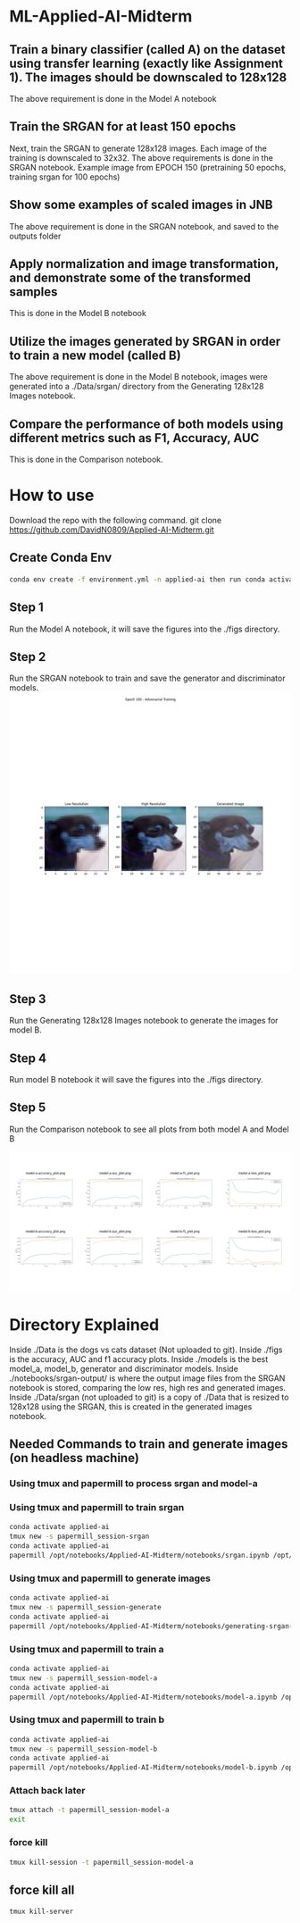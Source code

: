 # ML-Applied-AI-Midterm

## Train a binary classifier (called A) on the dataset using transfer learning (exactly like Assignment 1). The images should be downscaled to 128x128
The above requirement is done in the Model A notebook

## Train the SRGAN for at least 150 epochs
Next, train the SRGAN to generate 128x128 images. Each image of the training is downscaled to 32x32.
The above requirements is done in the SRGAN notebook. Example image from EPOCH 150 (pretraining 50 epochs, training srgan for 100 epochs)

## Show some examples of scaled images in JNB
The above requirement is done in the SRGAN notebook, and saved to the outputs folder

## Apply normalization and image transformation, and demonstrate some of the transformed samples
This is done in the Model B notebook

## Utilize the images generated by SRGAN in order to train a new model (called B)
The above requirement is done in the Model B notebook, images were generated into a ./Data/srgan/ directory from the Generating 128x128 Images notebook.

## Compare the performance of both models using different metrics such as F1, Accuracy, AUC
This is done in the Comparison notebook.

# How to use 
Download the repo with the following command. git clone https://github.com/DavidN0809/Applied-AI-Midterm.git
## Create Conda Env
```bash
conda env create -f environment.yml -n applied-ai then run conda activate applied-ai
```

## Step 1
Run the Model A notebook, it will save the figures into the ./figs directory.

## Step 2
Run the SRGAN notebook to train and save the generator and discriminator models.
![Example image from EPOCH 150 (pretraining 50 epochs, training srgan for 100 epochs)](/notebooks/srgan-output/epoch_100_Adversarial%20Training.png)

## Step 3
Run the Generating 128x128 Images notebook to generate the images for model B.

## Step 4
Run model B notebook it will save the figures into the ./figs directory.

## Step 5
Run the Comparison notebook to see all plots from both model A and Model B

![Comparision](/figs/comparison.png)

# Directory Explained
Inside ./Data is the dogs vs cats dataset (Not uploaded to git). Inside ./figs is the accuracy, AUC and f1 accuracy plots. Inside ./models is the best model_a, model_b, generator and discriminator models. Inside ./notebooks/srgan-output/ is where the output image files from the SRGAN notebook is stored, comparing the low res, high res and generated images. Inside ./Data/srgan (not uploaded to git) is a copy of ./Data that is resized to 128x128 using the SRGAN, this is created in the generated images notebook.


## Needed Commands to train and generate images (on headless machine)
### Using tmux and papermill to process srgan and model-a

### Using tmux and papermill to train srgan
```bash
conda activate applied-ai
tmux new -s papermill_session-srgan
conda activate applied-ai
papermill /opt/notebooks/Applied-AI-Midterm/notebooks/srgan.ipynb /opt/notebooks/Applied-AI-Midterm/notebooks/output/srgan-output.ipynb
```


### Using tmux and papermill to generate images
```bash
conda activate applied-ai
tmux new -s papermill_session-generate
conda activate applied-ai
papermill /opt/notebooks/Applied-AI-Midterm/notebooks/generating-srgan-images.ipynb /opt/notebooks/Applied-AI-Midterm/notebooks/output/generating-srgan-images-output.ipynb
```

### Using tmux and papermill to train a
```bash
conda activate applied-ai
tmux new -s papermill_session-model-a
conda activate applied-ai
papermill /opt/notebooks/Applied-AI-Midterm/notebooks/model-a.ipynb /opt/notebooks/Applied-AI-Midterm/notebooks/output/model-a-output.ipynb
```

### Using tmux and papermill to train b
```bash
conda activate applied-ai
tmux new -s papermill_session-model-b
conda activate applied-ai
papermill /opt/notebooks/Applied-AI-Midterm/notebooks/model-b.ipynb /opt/notebooks/Applied-AI-Midterm/notebooks/output/model-b-output.ipynb
```


### Attach back later
```bash
tmux attach -t papermill_session-model-a
exit
```

### force kill
```bash
tmux kill-session -t papermill_session-model-a
```

## force kill all
```bash
tmux kill-server
```
